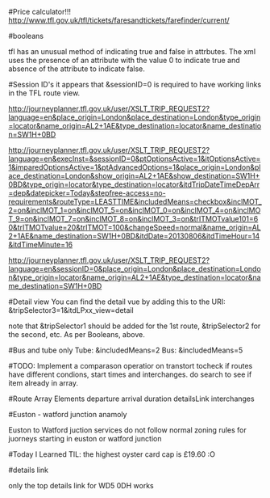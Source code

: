 #Price calculator!!!
http://www.tfl.gov.uk/tfl/tickets/faresandtickets/farefinder/current/

#booleans

tfl has an unusual method of indicating true and false in attrbutes. The xml uses 
the presence of an attribute with the value 0 to indicate true and absence of the 
attribute to indicate false.


#Session ID's
it appears that &sessionID=0 is required to have working links in the TFL route
view.

http://journeyplanner.tfl.gov.uk/user/XSLT_TRIP_REQUEST2?language=en&place_origin=London&place_destination=London&type_origin=locator&name_origin=AL2+1AE&type_destination=locator&name_destination=SW1H+0BD

http://journeyplanner.tfl.gov.uk/user/XSLT_TRIP_REQUEST2?language=en&execInst=&sessionID=0&ptOptionsActive=1&itOptionsActive=1&imparedOptionsActive=1&ptAdvancedOptions=1&place_origin=London&place_destination=London&show_origin=AL2+1AE&show_destination=SW1H+0BD&type_origin=locator&type_destination=locator&itdTripDateTimeDepArr=dep&datepicker=Today&stepfree-access=no-requirements&routeType=LEASTTIME&includedMeans=checkbox&inclMOT_2=on&inclMOT_1=on&inclMOT_5=on&inclMOT_0=on&inclMOT_4=on&inclMOT_9=on&inclMOT_7=on&inclMOT_8=on&inclMOT_3=on&trITMOTvalue101=60&trITMOTvalue=20&trITMOT=100&changeSpeed=normal&name_origin=AL2+1AE&name_destination=SW1H+0BD&itdDate=20130806&itdTimeHour=14&itdTimeMinute=16

http://journeyplanner.tfl.gov.uk/user/XSLT_TRIP_REQUEST2?language=en&sessionID=0&place_origin=London&place_destination=London&type_origin=locator&name_origin=AL2+1AE&type_destination=locator&name_destination=SW1H+0BD

#Detail view
You can find the detail vue by adding this to the URI:
&tripSelector3=1&itdLPxx_view=detail

note that &tripSelector1 should be added for the 1st route, &tripSelector2 for
the second, etc. As per Booleans, above.

#Bus and tube only
Tube: &includedMeans=2
Bus: &includedMeans=5

#TODO:
Implement a comparason operatior on transtort tocheck if routes have  different condions, start times and interchanges.
do search to see if item already in array.

#Route Array Elements
departure
arrival
duration
detailsLink
interchanges

#Euston - watford junction anamoly

Euston to Watford juction services do not follow normal zoning rules for juorneys starting in euston or watford junction


#Today I Learned
TIL: the highest oyster card cap is £19.60 :O

#details link

only the top details link for WD5 0DH works
